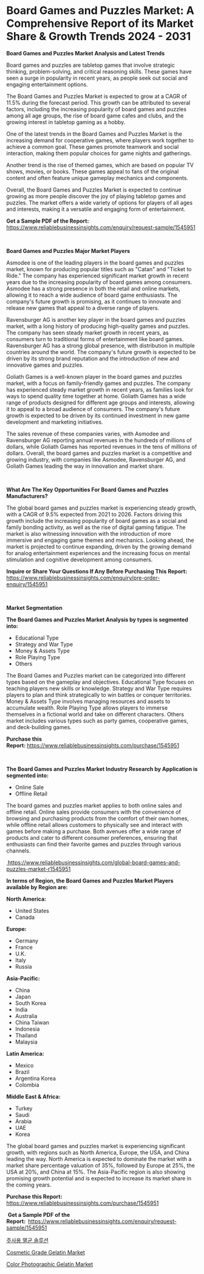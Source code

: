 <p><h1>Board Games and Puzzles Market: A Comprehensive Report of its Market Share & Growth Trends 2024 - 2031</h1></p><p><strong>Board Games and Puzzles Market Analysis and Latest Trends</strong></p>
<p><p>Board games and puzzles are tabletop games that involve strategic thinking, problem-solving, and critical reasoning skills. These games have seen a surge in popularity in recent years, as people seek out social and engaging entertainment options.</p><p>The Board Games and Puzzles Market is expected to grow at a CAGR of 11.5% during the forecast period. This growth can be attributed to several factors, including the increasing popularity of board games and puzzles among all age groups, the rise of board game cafes and clubs, and the growing interest in tabletop gaming as a hobby.</p><p>One of the latest trends in the Board Games and Puzzles Market is the increasing demand for cooperative games, where players work together to achieve a common goal. These games promote teamwork and social interaction, making them popular choices for game nights and gatherings.</p><p>Another trend is the rise of themed games, which are based on popular TV shows, movies, or books. These games appeal to fans of the original content and often feature unique gameplay mechanics and components.</p><p>Overall, the Board Games and Puzzles Market is expected to continue growing as more people discover the joy of playing tabletop games and puzzles. The market offers a wide variety of options for players of all ages and interests, making it a versatile and engaging form of entertainment.</p></p>
<p><strong>Get a Sample PDF of the Report:&nbsp;</strong> <a href="https://www.reliablebusinessinsights.com/enquiry/request-sample/1545951">https://www.reliablebusinessinsights.com/enquiry/request-sample/1545951</a></p>
<p>&nbsp;</p>
<p><strong>Board Games and Puzzles Major Market Players</strong></p>
<p><p>Asmodee is one of the leading players in the board games and puzzles market, known for producing popular titles such as "Catan" and "Ticket to Ride." The company has experienced significant market growth in recent years due to the increasing popularity of board games among consumers. Asmodee has a strong presence in both the retail and online markets, allowing it to reach a wide audience of board game enthusiasts. The company's future growth is promising, as it continues to innovate and release new games that appeal to a diverse range of players.</p><p>Ravensburger AG is another key player in the board games and puzzles market, with a long history of producing high-quality games and puzzles. The company has seen steady market growth in recent years, as consumers turn to traditional forms of entertainment like board games. Ravensburger AG has a strong global presence, with distribution in multiple countries around the world. The company's future growth is expected to be driven by its strong brand reputation and the introduction of new and innovative games and puzzles.</p><p>Goliath Games is a well-known player in the board games and puzzles market, with a focus on family-friendly games and puzzles. The company has experienced steady market growth in recent years, as families look for ways to spend quality time together at home. Goliath Games has a wide range of products designed for different age groups and interests, allowing it to appeal to a broad audience of consumers. The company's future growth is expected to be driven by its continued investment in new game development and marketing initiatives.</p><p>The sales revenue of these companies varies, with Asmodee and Ravensburger AG reporting annual revenues in the hundreds of millions of dollars, while Goliath Games has reported revenues in the tens of millions of dollars. Overall, the board games and puzzles market is a competitive and growing industry, with companies like Asmodee, Ravensburger AG, and Goliath Games leading the way in innovation and market share.</p></p>
<p>&nbsp;</p>
<p><strong>What Are The Key Opportunities For Board Games and Puzzles Manufacturers?</strong></p>
<p><p>The global board games and puzzles market is experiencing steady growth, with a CAGR of 9.5% expected from 2021 to 2026. Factors driving this growth include the increasing popularity of board games as a social and family bonding activity, as well as the rise of digital gaming fatigue. The market is also witnessing innovation with the introduction of more immersive and engaging game themes and mechanics. Looking ahead, the market is projected to continue expanding, driven by the growing demand for analog entertainment experiences and the increasing focus on mental stimulation and cognitive development among consumers.</p></p>
<p><strong>Inquire or Share Your Questions If Any Before Purchasing This Report:</strong> <a href="https://www.reliablebusinessinsights.com/enquiry/pre-order-enquiry/1545951">https://www.reliablebusinessinsights.com/enquiry/pre-order-enquiry/1545951</a></p>
<p>&nbsp;</p>
<p><strong>Market Segmentation</strong></p>
<p><strong>The Board Games and Puzzles Market Analysis by types is segmented into:</strong></p>
<p><ul><li>Educational Type</li><li>Strategy and War Type</li><li>Money & Assets Type</li><li>Role Playing Type</li><li>Others</li></ul></p>
<p><p>The Board Games and Puzzles market can be categorized into different types based on the gameplay and objectives. Educational Type focuses on teaching players new skills or knowledge. Strategy and War Type requires players to plan and think strategically to win battles or conquer territories. Money & Assets Type involves managing resources and assets to accumulate wealth. Role Playing Type allows players to immerse themselves in a fictional world and take on different characters. Others market includes various types such as party games, cooperative games, and deck-building games.</p></p>
<p><strong>Purchase this Report:&nbsp;</strong><a href="https://www.reliablebusinessinsights.com/purchase/1545951">https://www.reliablebusinessinsights.com/purchase/1545951</a></p>
<p>&nbsp;</p>
<p><strong>The Board Games and Puzzles Market Industry Research by Application is segmented into:</strong></p>
<p><ul><li>Online Sale</li><li>Offline Retail</li></ul></p>
<p><p>The board games and puzzles market applies to both online sales and offline retail. Online sales provide consumers with the convenience of browsing and purchasing products from the comfort of their own homes, while offline retail allows customers to physically see and interact with games before making a purchase. Both avenues offer a wide range of products and cater to different consumer preferences, ensuring that enthusiasts can find their favorite games and puzzles through various channels.</p></p>
<p><a href="https://www.reliablebusinessinsights.com/global-board-games-and-puzzles-market-r1545951">&nbsp;https://www.reliablebusinessinsights.com/global-board-games-and-puzzles-market-r1545951</a></p>
<p><strong>In terms of Region, the Board Games and Puzzles Market Players available by Region are:</strong></p>
<p>
    <p> <strong> North America: </strong>
        <ul>
            <li>United States</li>
            <li>Canada</li>
        </ul>
        </p> 
    <p> <strong> Europe: </strong>
        <ul>
            <li>Germany</li>
            <li>France</li>
            <li>U.K.</li>
            <li>Italy</li>
            <li>Russia</li>
        </ul>
        </p> 
    <p> <strong> Asia-Pacific: </strong>
        <ul>
            <li>China</li>
            <li>Japan</li>
            <li>South Korea</li>
            <li>India</li>
            <li>Australia</li>
            <li>China Taiwan</li>
            <li>Indonesia</li>
            <li>Thailand</li>
            <li>Malaysia</li>
        </ul>
        </p> 
    <p> <strong> Latin America: </strong>
        <ul>
            <li>Mexico</li>
            <li>Brazil</li>
            <li>Argentina Korea</li>
            <li>Colombia</li>
        </ul>
        </p> 
    <p> <strong> Middle East & Africa: </strong>
        <ul>
            <li>Turkey</li>
            <li>Saudi</li>
            <li>Arabia</li>
            <li>UAE</li>
            <li>Korea</li>
        </ul>
    </p>
    </p>
<p><p>The global board games and puzzles market is experiencing significant growth, with regions such as North America, Europe, the USA, and China leading the way. North America is expected to dominate the market with a market share percentage valuation of 35%, followed by Europe at 25%, the USA at 20%, and China at 15%. The Asia-Pacific region is also showing promising growth potential and is expected to increase its market share in the coming years.</p></p>
<p><strong>Purchase this Report: </strong><a href="https://www.reliablebusinessinsights.com/purchase/1545951">https://www.reliablebusinessinsights.com/purchase/1545951</a></p>
<p>&nbsp;<strong>Get a Sample PDF of the Report:&nbsp;&nbsp;</strong><a href="https://www.reliablebusinessinsights.com/enquiry/request-sample/1545951">https://www.reliablebusinessinsights.com/enquiry/request-sample/1545951</a></p>
<p><strong></strong></p>
<p><p><a href="https://github.com/alfitoms13/Market-Research-Report-List-1/blob/main/5470734147535.md">주사용 멸균 솔루션</a></p><p><a href="https://github.com/flwellarose/Market-Research-Report-List-1/blob/main/cosmetic-grade-gelatin-market.md">Cosmetic Grade Gelatin Market</a></p><p><a href="https://github.com/kmtkihkn89/Market-Research-Report-List-1/blob/main/color-photographic-gelatin-market.md">Color Photographic Gelatin Market</a></p></p>